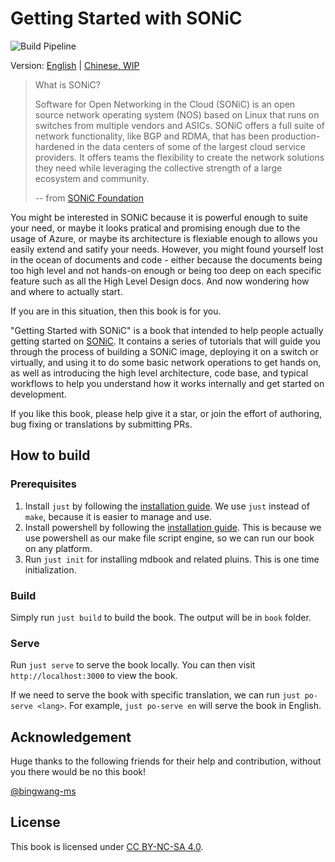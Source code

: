 # Getting Started with SONiC

![Build Pipeline](https://img.shields.io/github/actions/workflow/status/r12f/sonic-book/mdbook.yml)

Version: [English](https://r12f.com/sonic-book/en/) | [Chinese, WIP](https://r12f.com/sonic-book/cn/)

> What is SONiC?
> 
> Software for Open Networking in the Cloud (SONiC) is an open source network operating system (NOS) based on Linux that runs on switches from multiple vendors and ASICs. SONiC offers a full suite of network functionality, like BGP and RDMA, that has been production-hardened in the data centers of some of the largest cloud service providers. It offers teams the flexibility to create the network solutions they need while leveraging the collective strength of a large ecosystem and community.
> 
> -- from [SONiC Foundation](https://sonicfoundation.dev/)

You might be interested in SONiC because it is powerful enough to suite your need, or maybe it looks pratical and promising enough due to the usage of Azure, or maybe its architecture is flexiable enough to allows you easily extend and satify your needs. However, you might found yourself lost in the ocean of documents and code - either because the documents being too high level and not hands-on enough or being too deep on each specific feature such as all the High Level Design docs. And now wondering how and where to actually start.

If you are in this situation, then this book is for you.

"Getting Started with SONiC" is a book that intended to help people actually getting started on [SONiC](https://sonicfoundation.dev/). It contains a series of tutorials that will guide you through the process of building a SONiC image, deploying it on a switch or virtually, and using it to do some basic network operations to get hands on, as well as introducing the high level architecture, code base, and typical workflows to help you understand how it works internally and get started on development.

If you like this book, please help give it a star, or join the effort of authoring, bug fixing or translations by submitting PRs.

## How to build

### Prerequisites

1. Install `just` by following the [installation guide](https://github.com/casey/just#installation). We use `just` instead of `make`, because it is easier to manage and use.
2. Install powershell by following the [installation guide](https://learn.microsoft.com/en-us/powershell/scripting/install/installing-powershell-on-linux?view=powershell-7.3). This is because we use powershell as our make file script engine, so we can run our book on any platform.
3. Run `just init` for installing mdbook and related pluins. This is one time initialization.

### Build

Simply run `just build` to build the book. The output will be in `book` folder.

### Serve

Run `just serve` to serve the book locally. You can then visit `http://localhost:3000` to view the book.

If we need to serve the book with specific translation, we can run `just po-serve <lang>`. For example, `just po-serve en` will serve the book in English.

## Acknowledgement

Huge thanks to the following friends for their help and contribution, without you there would be no this book!

[@bingwang-ms](https://github.com/bingwang-ms)

## License

This book is licensed under [CC BY-NC-SA 4.0](https://creativecommons.org/licenses/by-nc-sa/4.0/).
